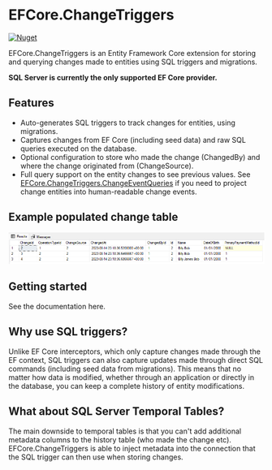 # EFCore.ChangeTriggers

[![Nuget](https://img.shields.io/nuget/v/EFCore.ChangeTriggers)](https://www.nuget.org/packages/EFCore.ChangeTriggers)

EFCore.ChangeTriggers is an Entity Framework Core extension for storing and querying changes made to entities using SQL triggers and migrations.

**SQL Server is currently the only supported EF Core provider.**

## Features
* Auto-generates SQL triggers to track changes for entities, using migrations.
* Captures changes from EF Core (including seed data) and raw SQL queries executed on the database.
* Optional configuration to store who made the change (ChangedBy) and where the change originated from (ChangeSource). 
* Full query support on the entity changes to see previous values. See [EFCore.ChangeTriggers.ChangeEventQueries](https://github.com/codemunkie15/EFCore.ChangeTriggers/tree/main/src/EFCore.ChangeTriggers.ChangeEventQueries) if you need to project change entities into human-readable change events.

## Example populated change table

![Example](https://raw.githubusercontent.com/codemunkie15/EFCore.ChangeTriggers/main/docs/images/Example1.png)

## Getting started
See the documentation here.

## Why use SQL triggers?
Unlike EF Core interceptors, which only capture changes made through the EF context, SQL triggers can also capture updates made through direct SQL commands (including seed data from migrations). This means that no matter how data is modified, whether through an application or directly in the database, you can keep a complete history of entity modifications.

## What about SQL Server Temporal Tables?
The main downside to temporal tables is that you can't add additional metadata columns to the history table (who made the change etc). EFCore.ChangeTriggers is able to inject metadata into the connection that the SQL trigger can then use when storing changes.